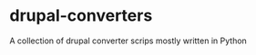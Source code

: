 drupal-converters
=================

A collection of drupal converter scrips mostly written in Python
